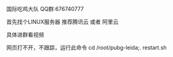 


国际吃鸡大队 QQ群:676740777

首先找个LINUX服务器  推荐腾讯云 或者 阿里云

具体进群看视频


网页打不开，不跟踪，运行此命令
cd /root/pubg-leida;. restart.sh


